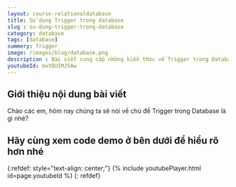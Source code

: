 ```yaml
---
layout: course-relationaldatabase
title: Sử dụng Trigger trong database
slug : su-dung-trigger-trong-database
category: database
tags: [database]
summery: Trigger    
image: /images/blog/database.png
description : Bài viết cung cấp những kiến thức về Trigger trong Database. Qua bài viết giúp người đọc hiểu được khái niệm Trigger trong Database là gì. Khi nào Trigger được sử dụng trong Database. Tìm hiểu vì sao Trigger có khả năng thực thi một cách tự động trong Database. Ngoài ra trong những chia sẻ tiếp theo của bài viết sẽ đề cập đến các loại sự kiện xảy ra trong một bảng để sử dụng Trigger. Cú pháp của một Trigger bao gồm những phần nào. Trong những chia sẻ cuối bài viết đưa ra những ví dụ cụ thể hướng dẫn sử dụng Trigger trong lập trình Database.
youtubeId: mxYQUIMJ5Aw
---
```


## **Giới thiệu nội dung bài viết**

Chào các em, hôm nay chúng ta sẽ nói về chủ đề Trigger trong Database là gì nhé?


## **Hãy cùng xem code demo ở bên dưới để hiểu rõ hơn nhé**

{:refdef: style="text-align: center;"}
{% include youtubePlayer.html id=page.youtubeId %}
{: refdef}
